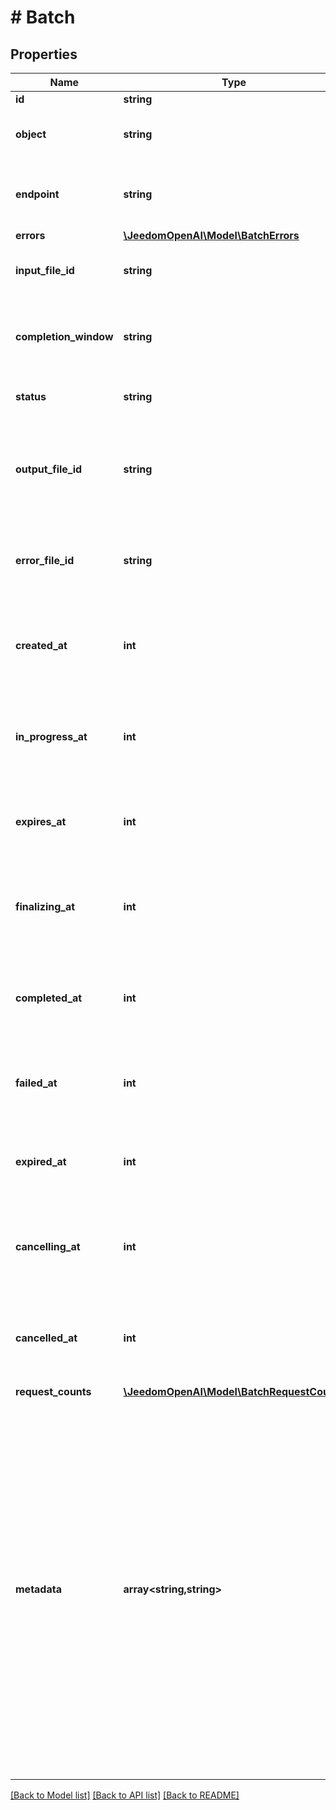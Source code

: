 # # Batch

## Properties

Name | Type | Description | Notes
------------ | ------------- | ------------- | -------------
**id** | **string** |  |
**object** | **string** | The object type, which is always &#x60;batch&#x60;. |
**endpoint** | **string** | The OpenAI API endpoint used by the batch. |
**errors** | [**\JeedomOpenAI\Model\BatchErrors**](BatchErrors.md) |  | [optional]
**input_file_id** | **string** | The ID of the input file for the batch. |
**completion_window** | **string** | The time frame within which the batch should be processed. |
**status** | **string** | The current status of the batch. |
**output_file_id** | **string** | The ID of the file containing the outputs of successfully executed requests. | [optional]
**error_file_id** | **string** | The ID of the file containing the outputs of requests with errors. | [optional]
**created_at** | **int** | The Unix timestamp (in seconds) for when the batch was created. |
**in_progress_at** | **int** | The Unix timestamp (in seconds) for when the batch started processing. | [optional]
**expires_at** | **int** | The Unix timestamp (in seconds) for when the batch will expire. | [optional]
**finalizing_at** | **int** | The Unix timestamp (in seconds) for when the batch started finalizing. | [optional]
**completed_at** | **int** | The Unix timestamp (in seconds) for when the batch was completed. | [optional]
**failed_at** | **int** | The Unix timestamp (in seconds) for when the batch failed. | [optional]
**expired_at** | **int** | The Unix timestamp (in seconds) for when the batch expired. | [optional]
**cancelling_at** | **int** | The Unix timestamp (in seconds) for when the batch started cancelling. | [optional]
**cancelled_at** | **int** | The Unix timestamp (in seconds) for when the batch was cancelled. | [optional]
**request_counts** | [**\JeedomOpenAI\Model\BatchRequestCounts**](BatchRequestCounts.md) |  | [optional]
**metadata** | **array<string,string>** | Set of 16 key-value pairs that can be attached to an object. This can be useful for storing additional information about the object in a structured format, and querying for objects via API or the dashboard.   Keys are strings with a maximum length of 64 characters. Values are strings with a maximum length of 512 characters. | [optional]

[[Back to Model list]](../../README.md#models) [[Back to API list]](../../README.md#endpoints) [[Back to README]](../../README.md)
